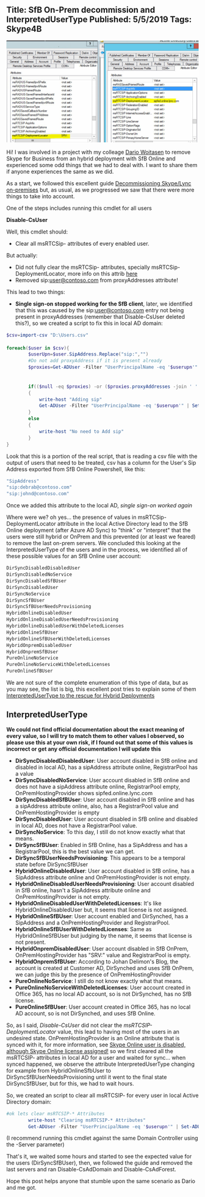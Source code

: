 Title: SfB On-Prem decommission and InterpretedUserType
Published: 5/5/2019
Tags: Skype4B
---
![msRTCSip-DeploymentLocator](/images/DeploymentLocator.png)

Hi!
I was involved in a project with my colleage [Dario Woitasen](https://twitter.com/dariomws) to remove Skype for Business from an hybrid deployment with SfB Online and experienced some odd things that we had to deal with.
I want to share them if anyone experiences the same as we did.

As a start, we followed this excellent guide [Decommissioning Skype/Lync on-premises](https://blogs.technet.microsoft.com/fasttracktips/2017/06/27/decommissioning-skypelync-on-premises/) but, as usual, as we progressed we saw that there were more things to take into account.


One of the steps includes running this cmdlet for all users

**Disable-CsUser**

Well, this cmdlet should:

- Clear all msRTCSip- attributes of every enabled user.

But actually:

- Did not fully clear the msRTCSip- attributes, specially msRTCSip-DeploymentLocator, more info on this attrib [here](https://docs.microsoft.com/en-us/skypeforbusiness/schema-reference/active-directory-schema-extensions-classes-and-attributes/schema-attributes-and-descriptions)
- Removed sip:user@contoso.com from proxyAddresses attribute!

This lead to two things:

- **Single sign-on stopped working for the SfB client**, later, we identified that this was caused by the sip:user@contoso.com entry not being present in proxyAddresses (remember that Disable-CsUser deleted this?), so we created a script to fix this in local AD domain:

```powershell
$csv=import-csv "D:\Users.csv"

foreach($user in $csv){
        $userUpn=$user.SipAddress.Replace("sip:","")
        #Do not add proxyAddress if it is present already
        $proxies=Get-ADUser -Filter "UserPrincipalName -eq '$userupn'" -properties * | Select-Object @{Name=“proxyAddresses”;Expression={$_.proxyAddresses}}


        if(($null -eq $proxies) -or ($proxies.proxyAddresses -join ' ' -notmatch "sip:")) #empty list of ProxyAddresses
        {
            write-host "Adding sip"
            Get-ADUser -Filter "UserPrincipalName -eq '$userupn'" | Set-ADUser -Add @{"proxyAddresses"=$user.SipAddress}
        }
        else
        {
            write-host "No need to Add sip"
        }
}
```

Look that this is a portion of the real script, that is reading a csv file with the output of users that need to be treated, csv has a column for the User's Sip Address exported from SfB Online Powershell, like this:


```c
"SipAddress"
"sip:debrab@contoso.com"
"sip:johnd@contoso.com"
```

Once we added this attribute to the local AD, *single sign-on worked again*

Where were we? oh yes... the presence of values in msRTCSip-DeploymentLocator attribute in the local Active Directory lead to the SfB Online deployment (after Azure AD Sync) to "think" or "interpret" that the users were still hybrid or OnPrem and this prevented (or at least we feared) to remove the last on-prem servers.
We concluded this looking at the InterpretedUserType of the users and in the process, we identified all of these possible values for  an SfB Online user account:

```c
DirSyncDisabledDisabledUser
DirSyncDisabledNoService
DirSyncDisabledSfBUser
DirSyncDisabledUser
DirSyncNoService
DirSyncSfBUser
DirSyncSfBUserNeedsProvisioning
HybridOnlineDisabledUser
HybridOnlineDisabledUserNeedsProvisioning
HybridOnlineDisabledUserWithDeletedLicenses
HybridOnlineSfBUser
HybridOnlineSfBUserWithDeletedLicenses
HybridOnpremDisabledUser
HybridOnpremSfBUser
PureOnlineNoService
PureOnlineNoServiceWithDeletedLicenses
PureOnlineSfBUser
```

We are not sure of the complete enumeration of this type of data, but as you may see, the list is big, this excellent post tries to explain some of them [InterpretedUserType to the rescue for Hybrid Deployments](http://www.be-com.eu/?p=3286)

## InterpretedUserType

**We could not find official documentation about the exact meaning of every value, so I will try to match them to other values I observed, so please use this at your own risk, if I found out that some of this values is incorrect or get any official documentation I will update this**

- **DirSyncDisabledDisabledUser**: User account disabled in SfB online and disabled in local AD, has a sipAddress attribute online, RegistrarPool has a value
- **DirSyncDisabledNoService**: User account disabled in SfB online and does not have a sipAddress attribute online, RegistrarPool empty, OnPremHostingProvider shows sipfed.online.lync.com
- **DirSyncDisabledSfBUser**: User account disabled in SfB online and has a sipAddress attribute online, also, has a RegistrarPool value and OnPremHostingProvider is empty
- **DirSyncDisabledUser**: User account disabled in SfB online and disabled in local AD, does not have a RegistrarPool value.
- **DirSyncNoService**: To this day, I still do not know exactly what that means.
- **DirSyncSfBUser**: Enabled in SfB Online, has a SipAddress and has a RegistrarPool, this is the best value we can get.
- **DirSyncSfBUserNeedsProvisioning**: This appears to be a temporal state before DirSyncSfBUser
- **HybridOnlineDisabledUser**: User account disabled in SfB online, has a SipAddress attribute online and OnPremHostingProvider is not empty.
- **HybridOnlineDisabledUserNeedsProvisioning**: User account disabled in SfB online, hasn't a SipAddress attribute online and OnPremHostingProvider is not empty.
- **HybridOnlineDisabledUserWithDeletedLicenses**: It's like HybridOnlineDisabledUser but, it seems that license is not assigned.
- **HybridOnlineSfBUser**: User account enabled and DirSynched, has a SipAddress and a OnPremHostingProvider and RegistrarPool.
- **HybridOnlineSfBUserWithDeletedLicenses**: Same as HybridOnlineSfBUser but judging by the name, it seems that license is not present.
- **HybridOnpremDisabledUser**: User account disabled in SfB OnPrem, OnPremHostingProvider has "SRV:" value and RegistrarPool is empty.
- **HybridOnpremSfBUser**: According to Johan Delimon's Blog, the account is created at Customer AD, DirSynched and uses SfB OnPrem, we can judge this by the presence of OnPremHostingProvider
- **PureOnlineNoService**: I still do not know exactly what that means.
- **PureOnlineNoServiceWithDeletedLicenses**: User account created in Office 365, has no local AD account, so is not DirSynched, has no SfB license.
- **PureOnlineSfBUser**: User account created in Office 365, has no local AD account, so is not DirSynched, and uses SfB Online.

So, as I said, *Disable-CsUser* did not clear the *msRTCSIP-DeploymentLocator* value, this lead to having most of the users in an undesired state. OnPremHostingProvider is an Online attribute that is synced with it, for more information, see [Skype Online user is disabled, although Skype Online license assigned!](http://toregj.blogspot.com/2017/03/skype-online-user-is-disabled-although.html) so we first cleared all the msRTCSIP- attributes in local AD for a user and waited for sync... when synced happened, we observe the attribute InterpretedUserType changing for example from HybridOnlineSfbUser to DirSyncSfBUserNeedsProvisioning until it went to the final state DirSyncSfBUser, but for this, we had to wait hours.

So, we created an script to clear all msRTCSIP- for every user in local Active Directory domain:

```powershell
#ok lets clear msRTCSIP-* Attributes
        write-host "Clearing msRTCSIP-* Attributes"
        Get-ADUser -Filter "UserPrincipalName -eq '$userupn'" | Set-ADUser -clear msRTCSIP-ApplicationOptions,msRTCSIP-DeploymentLocator,msRTCSIP-Line,msRTCSIP-OwnerUrn,msRTCSIP-PrimaryUserAddress,msRTCSIP-UserEnabled,msRTCSIP-OptionFlags
```

(I recommend running this cmdlet against the same Domain Controller using the -Server parameter)

That's it, we waited some hours and started to see the expected value for the users (DirSyncSfBUser), then, we followed the guide and removed the last servers and ran Disable-CsAdDomain and Disable-CsAdForest.

Hope this post helps anyone that stumble upon the same scenario as Dario and me got.
